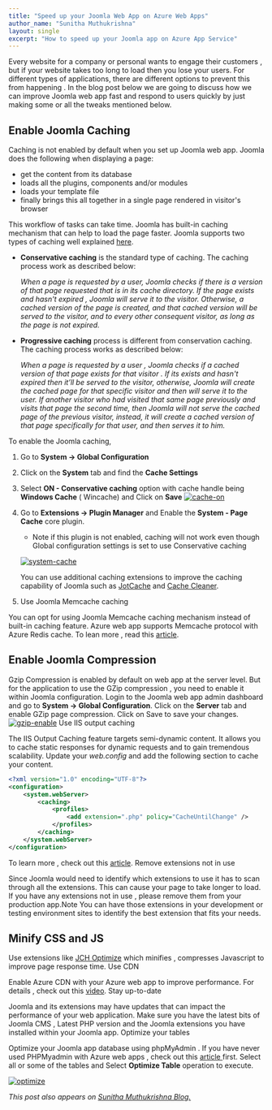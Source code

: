 ```yaml
---
title: "Speed up your Joomla Web App on Azure Web Apps"
author_name: "Sunitha Muthukrishna"
layout: single
excerpt: "How to speed up your Joomla app on Azure App Service"
--- 
```


Every website for a company or personal wants to engage their customers , but if your website takes too long to load then you lose your users. For different types of applications, there are different options to prevent this from happening . In the blog post below we are going to discuss how we can improve Joomla web app fast and respond to users quickly by just making some or all the tweaks mentioned below.

## Enable Joomla Caching

Caching is not enabled by default when you set up Joomla web app. Joomla does the following when displaying a page:

- get the content from its database
- loads all the plugins, components and/or modules
- loads your template file
- finally brings this all together in a single page rendered in visitor's browser

This workflow of tasks can take time. Joomla has built-in caching mechanism that can help to load the page faster. Joomla supports two types of caching well explained [here](http://stackoverflow.com/questions/12739297/what-is-difference-between-conservative-caching-and-progressive-caching-in-jooml).

- **Conservative caching** is the standard type of caching. The caching process work as described below:

    *When a page is requested by a user, Joomla checks if there is a version of that page requested that is in its cache directory. If the page exists and hasn't expired , Joomla will serve it to the visitor. Otherwise, a cached version of the page is created, and that cached version will be served to the visitor, and to every other consequent visitor, as long as the page is not expired.*

- **Progressive caching** process is different from conservation caching. The caching process works as described below:

    *When a page is requested by a user , Joomla checks if a cached version of that page exists for that visitor . If its exists and hasn't expired then it’ll be served to the visitor, otherwise, Joomla will create the cached page for that specific visitor and then will serve it to the user. If another visitor who had visited that same page previously and visits that page the second time, then Joomla will not serve the cached page of the previous visitor, instead, it will create a cached version of that page specifically for that user, and then serves it to him.*

To enable the Joomla caching,

1. Go to **System -> Global Configuration**
1. Click on the **System** tab and find the **Cache Settings**
1. Select **ON - Conservative caching** option with cache handle being **Windows Cache** ( Wincache) and Click on **Save**
    [![cache-on](https://sunithamk.files.wordpress.com/2016/05/cache-on.png?w=300)](https://sunithamk.files.wordpress.com/2016/05/cache-on.png)

1. Go to **Extensions -> Plugin Manager** and Enable the **System - Page Cache** core plugin.
    - Note if this plugin is not enabled, caching will not work even though Global configuration settings is set to use Conservative caching 

    [![system-cache](https://sunithamk.files.wordpress.com/2016/05/system-cache.png)](https://sunithamk.files.wordpress.com/2016/05/system-cache.png)

    You can use additional caching extensions to improve the caching capability of Joomla such as [JotCache](http://extensions.joomla.org/extensions/core-enhancements/performance/cache/13155) and [Cache Cleaner](http://www.nonumber.nl/extensions/cachecleaner).
1. Use Joomla Memcache caching

You can opt for using Joomla Memcache caching mechanism instead of built-in caching feature. Azure web app supports Memcache protocol with Azure Redis cache. To lean more , read this [article](https://azure.microsoft.com/en-us/documentation/articles/web-sites-connect-to-redis-using-memcache-protocol/). 

## Enable Joomla Compression

Gzip Compression is enabled by default on web app at the server level. But for the application to use the GZip compression , you need to enable it within Joomla configuration. Login to the Joomla web app admin dashboard and go to **System -> Global Configuration**. Click on the **Server** tab and enable GZip page compression. Click on Save to save your changes. [![gzip-enable](https://sunithamk.files.wordpress.com/2016/05/gzip-enable.png)](https://sunithamk.files.wordpress.com/2016/05/gzip-enable.png) Use IIS output caching

The IIS Output Caching feature targets semi-dynamic content. It allows you to cache static responses for dynamic requests and to gain tremendous scalability. Update your *web.config* and add the following section to cache your content. 

```xml
<?xml version="1.0" encoding="UTF-8"?>
<configuration>
    <system.webServer>
        <caching>
            <profiles>
                <add extension=".php" policy="CacheUntilChange" />
            </profiles>
        </caching>
    </system.webServer>
</configuration>
```

To learn more , check out this [article](https://blogs.msdn.microsoft.com/brian_swan/2011/06/08/performance-tuning-php-apps-on-windowsiis-with-output-caching/). Remove extensions not in use

Since Joomla would need to identify which extensions to use it has to scan through all the extensions. This can cause your page to take longer to load. If you have any extensions not in use , please remove them from your production app.Note You can have those extensions in your development or testing environment sites to identify the best extension that fits your needs. 

## Minify CSS and JS

Use extensions like [JCH Optimize](http://extensions.joomla.org/extensions/core-enhancements/performance/site-performance/12088) which minifies , compresses Javascript to improve page response time. Use CDN

Enable Azure CDN with your Azure web app to improve performance. For details , check out this [video](https://channel9.msdn.com/Shows/Azure-Friday/Azure-Websites-CDN-Content-Distribution-Network-Support-with-Yochay-Kiriaty). Stay up-to-date

Joomla and its extensions may have updates that can impact the performance of your web application. Make sure you have the latest bits of Joomla CMS , Latest PHP version and the Joomla extensions you have installed within your Joomla app. Optimize your tables

Optimize your Joomla app database using phpMyAdmin . If you have never used PHPMyadmin with Azure web apps , check out this [article ](https://sunithamk.wordpress.com/2016/01/04/how-to-use-phpmyadmin-for-your-azure-web-app/)first. Select all or some of the tables and Select **Optimize Table** operation to execute.

[![optimize](https://sunithamk.files.wordpress.com/2016/05/optimize.png)](https://sunithamk.files.wordpress.com/2016/05/optimize.png)

*This post also appears on [Sunitha Muthukrishna Blog.](https://sunithamk.wordpress.com/2016/05/09/how-to-speed-up-joomla-web-app-on-azure-app-services/ "Sunitha's Blog")*
